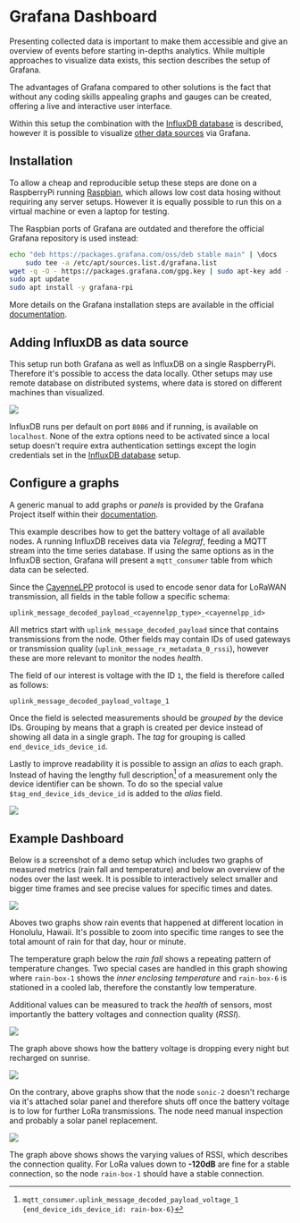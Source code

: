 # Grafana Dashboard

Presenting collected data is important to make them accessible and give an
overview of events before starting in-depths analytics. While multiple
approaches to visualize data exists, this section describes the setup of
Grafana.

The advantages of Grafana compared to other solutions is the fact that without
any coding skills appealing graphs and gauges can be created, offering a live
and interactive user interface.

Within this setup the combination with the [InfluxDB database](influxdb.md) is
described, however it is possible to visualize [other data sources][datasources]
via Grafana.

[datasources]: https://grafana.com/docs/grafana/latest/datasources/

## Installation

To allow a cheap and reproducible setup these steps are done on a RaspberryPi
running [Raspbian], which allows low cost data hosing without requiring any
server setups. However it is equally possible to run this on a virtual machine
or even a laptop for testing.

The Raspbian ports of Grafana are outdated and therefore the official
Grafana repository is used instead:

```bash
echo "deb https://packages.grafana.com/oss/deb stable main" | \docs
	sudo tee -a /etc/apt/sources.list.d/grafana.list 
wget -q -O - https://packages.grafana.com/gpg.key | sudo apt-key add -
sudo apt update
sudo apt install -y grafana-rpi
```

More details on the Grafana installation steps are available in the official
[documentation][grafana-debian].

## Adding InfluxDB as data source

This setup run both Grafana as well as InfluxDB on a single RaspberryPi.
Therefore it's possible to access the data locally. Other setups may use remote
database on distributed systems, where data is stored on different machines than
visualized.

![](/img/grafana_datasource.png)

InfluxDB runs per default on port `8086` and if running, is available on
`localhost`. None of the extra options need to be activated since a local setup
doesn't require extra authentication settings except the login credentials set
in the [InfluxDB database](influxdb.md) setup.


## Configure a graphs

A generic manual to add graphs or *panels* is provided by the Grafana Project
itself within their [documentation][panel].

This example describes how to get the battery voltage of all available nodes.
A running InfluxDB receives data via *Telegraf*, feeding a MQTT stream into the
time series database. If using the same options as in the InfluxDB section,
Grafana will present a `mqtt_consumer` table from which data can be selected.

Since the [CayenneLPP](cayennelpp.md) protocol is used to encode senor data for
LoRaWAN transmission, all fields in the table follow a specific schema:

```
uplink_message_decoded_payload_<cayennelpp_type>_<cayennelpp_id>
```

All metrics start with `uplink_message_decoded_payload` since that contains
transmissions from the node. Other fields may contain IDs of used gateways or
transmission quality (`uplink_message_rx_metadata_0_rssi`), however these are
more relevant to monitor the nodes *health*.

The field of our interest is voltage with the ID `1`, the field is therefore
called as follows:

```
uplink_message_decoded_payload_voltage_1
```

Once the field is selected measurements should be *grouped by* the device IDs.
Grouping by means that a graph is created per device instead of showing all data
in a single graph. The *tag* for grouping is called `end_device_ids_device_id`.

Lastly to improve readability it is possible to assign an *alias* to each graph.
Instead of having the lengthy full description[^1] of a measurement only the
device identifier can be shown. To do so the special value
`$tag_end_device_ids_device_id` is added to the *alias* field.

![](/img/grafana_add_voltage.png)

[^1]: `mqtt_consumer.uplink_message_decoded_payload_voltage_1 {end_device_ids_device_id: rain-box-6}`


[panel]: https://grafana.com/docs/grafana/latest/panels/add-a-panel/

## Example Dashboard

Below is a screenshot of a demo setup which includes two graphs of measured
metrics (rain fall and temperature) and below an overview of the nodes over the
last week. It is possible to interactively select smaller and bigger time frames
and see precise values for specific times and dates.

![](/img/grafana_rain_temperature.png)

Aboves two graphs show rain events that happened at different location in
Honolulu, Hawaii. It's possible to zoom into specific time ranges to see the
total amount of rain for that day, hour or minute.

The temperature graph below the *rain fall* shows a repeating pattern of
temperature changes. Two special cases are handled in this graph showing where
`rain-box-1` shows the *inner enclosing temperature* and `rain-box-6` is
stationed in a cooled lab, therefore the constantly low temperature.

Additional values can be measured to track the *health* of sensors, most
importantly the battery voltages and connection quality (*RSSI*).

![](/img/grafana_voltage.png)


The graph above shows how the battery voltage is dropping every night but
recharged on sunrise.

![](/img/grafana_voltage_low.png)

On the contrary, above graphs show that the node `sonic-2` doesn't recharge via
it's attached solar panel and therefore shuts off once the battery voltage is to
low for further LoRa transmissions. The node need manual inspection and
probably a solar panel replacement.

![](/img/grafana_rssi.png)

The graph above shows shows the varying values of RSSI, which describes the
connection quality. For LoRa values down to **-120dB** are fine for a stable
connection, so the node `rain-box-1` should have a stable connection.

[raspbian]: https://www.raspberrypi.org/downloads/raspbian/
[grafana-debian]: https://grafana.com/docs/grafana/latest/installation/debian/
